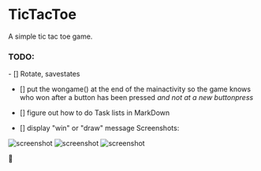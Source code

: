 # TicTacToe

A simple tic tac toe game.
<h3>TODO:</h3>
- [] Rotate, savestates

- [] put the wongame() at the end of the mainactivity so the game knows who won after a button has been pressed _and not at a new buttonpress_

- [] figure out how to do Task lists in MarkDown

- [] display "win" or "draw" message
Screenshots:

![screenshot](/data/screenshot0.png)
![screenshot](/data/screenshot1.png)
![screenshot](/data/screenshot2.png)

:new_moon_with_face:
